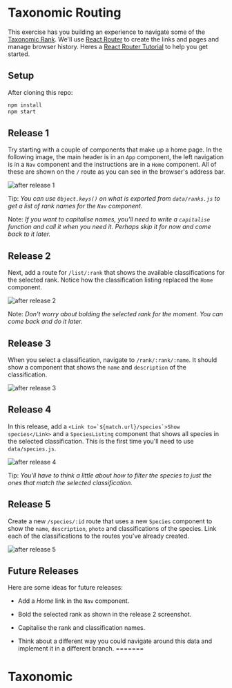 # Taxonomic Routing

This exercise has you building an experience to navigate some of the [Taxonomic Rank](https://en.wikipedia.org/wiki/Taxonomic_rank). We'll use [React Router](https://reacttraining.com/react-router/web/guides/quick-start) to create the links and pages and manage browser history. Heres a [React Router Tutorial](https://reacttraining.com/react-router/) to help you get started.


## Setup

After cloning this repo:

```sh
npm install
npm start
```


## Release 1

Try starting with a couple of components that make up a home page. In the following image, the main header is in an `App` component, the left navigation is in a `Nav` component and the instructions are in a `Home` component. All of these are shown on the `/` route as you can see in the browser's address bar.

![after release 1](readme-images/release-1.png)

Tip: _You can use `Object.keys()` on what is exported from `data/ranks.js` to get a list of rank names for the `Nav` component._

Note: _If you want to capitalise names, you'll need to write a `capitalise` function and call it when you need it. Perhaps skip it for now and come back to it later._


## Release 2

Next, add a route for `/list/:rank` that shows the available classifications for the selected rank. Notice how the classification listing replaced the `Home` component.

![after release 2](readme-images/release-2.png)

Note: _Don't worry about bolding the selected rank for the moment. You can come back and do it later._


## Release 3

When you select a classification, navigate to `/rank/:rank/:name`. It should show a component that shows the `name` and `description` of the classification.

![after release 3](readme-images/release-3.png)



## Release 4

In this release, add a ```<Link to=`${match.url}/species`>Show species</Link>``` and a `SpeciesListing` component that shows all species in the selected classification. This is the first time you'll need to use `data/species.js`.

![after release 4](readme-images/release-4.png)

Tip: _You'll have to think a little about how to filter the species to just the ones that match the selected classification._



## Release 5

Create a new `/species/:id` route that uses a new `Species` component to show the `name`, `description`, `photo` and classifications of the species. Link each of the classifications to the routes you've already created.

![after release 5](readme-images/release-5.png)


## Future Releases

Here are some ideas for future releases:

* Add a _Home_ link in the `Nav` component.

* Bold the selected rank as shown in the release 2 screenshot.

* Capitalise the rank and classification names.

* Think about a different way you could navigate around this data and implement it in a different branch.
=======
# Taxonomic
